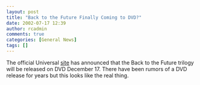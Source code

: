 ```yaml
---
layout: post
title: "Back to the Future Finally Coming to DVD?"
date: 2002-07-17 12:39
author: rcadmin
comments: true
categories: [General News]
tags: []
---
```

The official Universal <a href=http://www.bttfmovie.com>site</a> has announced that the Back to the Future trilogy will be released on DVD December 17. There have been rumors of a DVD release for years but this looks like the real thing.
